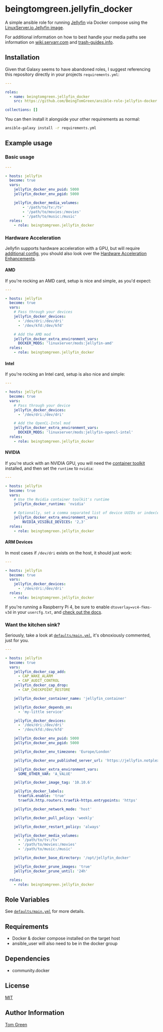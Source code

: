 # beingtomgreen.jellyfin_docker

A simple ansible role for running [Jellyfin](https://www.jellyfin.org/) via Docker compose using the [LinuxServer.io Jellyfin image](https://docs.linuxserver.io/images/docker-jellyfin).

For additional information on how to best handle your media paths see information on [wiki.servarr.com](https://wiki.servarr.com/docker-guide#consistent-and-well-planned-paths) and [trash-guides.info](https://trash-guides.info/File-and-Folder-Structure/Hardlinks-and-Instant-Moves/).

## Installation

Given that Galaxy seems to have abandoned roles, I suggest referencing this repository directly in your projects `requirements.yml`:

```yaml
---

roles:
  - name: beingtomgreen.jellyfin_docker
    src: https://github.com/BeingTomGreen/ansible-role-jellyfin-docker.git

collections: []
```

You can then install it alongside your other requirements as normal:

```bash
ansible-galaxy install -r requirements.yml
```

## Example usage

### Basic usage

```yaml
---

- hosts: jellyfin
  become: true
  vars:
    jellyfin_docker_env_puid: 5000
    jellyfin_docker_env_pgid: 5000

    jellyfin_docker_media_volumes:
        - '/path/to/tv:/tv'
        - '/path/to/movies:/movies'
        - '/path/to/music:/music'
  roles:
    - role: beingtomgreen.jellyfin_docker
```

### Hardware Acceleration

Jellyfin supports hardware acceleration with a GPU, but will require [additional config](https://docs.linuxserver.io/images/docker-jellyfin/#hardware-acceleration), you should also look over the [Hardware Acceleration Enhancements](https://docs.linuxserver.io/images/docker-jellyfin/#hardware-acceleration-enhancements).

#### AMD

If you're rocking an AMD card, setup is nice and simple, as you'd expect:

```yaml
---

- hosts: jellyfin
  become: true
  vars:
    # Pass through your devices
    jellyfin_docker_devices:
      - '/dev/dri:/dev/dri'
      - '/dev/kfd:/dev/kfd'

    # Add the AMD mod
    jellyfin_docker_extra_environment_vars:
      DOCKER_MODS: 'linuxserver/mods:jellyfin-amd'
  roles:
    - role: beingtomgreen.jellyfin_docker
```

#### Intel

If you're rocking an Intel card, setup is also nice and simple:

```yaml
---

- hosts: jellyfin
  become: true
  vars:
    # Pass through your device
    jellyfin_docker_devices:
      - '/dev/dri:/dev/dri'

    # Add the OpenCL-Intel mod
    jellyfin_docker_extra_environment_vars:
      DOCKER_MODS: 'linuxserver/mods:jellyfin-opencl-intel'
  roles:
    - role: beingtomgreen.jellyfin_docker
```

#### NVIDIA

If you're stuck with an NVIDIA GPU, you will need the [container toolkit](https://github.com/NVIDIA/nvidia-container-toolkit) installed, and then set the `runtime` to `nvidia`:

```yaml
---

- hosts: jellyfin
  become: true
  vars:
    # Use the Nvidia container toolkit's runtime
    jellyfin_docker_runtime: 'nvidia'

    # Optionally, set a comma separated list of device UUIDs or index(es)
    jellyfin_docker_extra_environment_vars:
        NVIDIA_VISIBLE_DEVICES: '2,3'
  roles:
    - role: beingtomgreen.jellyfin_docker
```

#### ARM Devices

In most cases if `/dev/dri` exists on the host, it should just work:

```yaml
---

- hosts: jellyfin
  become: true
  vars:
    jellyfin_docker_devices:
      - '/dev/dri:/dev/dri'
  roles:
    - role: beingtomgreen.jellyfin_docker
```

If you're running a Raspberry Pi 4, be sure to enable `dtoverlay=vc4-fkms-v3d` in your `usercfg.txt`, and [check out the docs](https://docs.linuxserver.io/images/docker-jellyfin/#openmax-raspberry-pi).

### Want the kitchen sink?

Seriously, take a look at [`defaults/main.yml`](defaults/main.yml), it's obnoxiously commented, just for you.

```yaml
---

- hosts: jellyfin
  become: true
  vars:
    jellyfin_docker_cap_add:
      - CAP_WAKE_ALARM
      - CAP_AUDIT_CONTROL
    jellyfin_docker_cap_drop:
      - CAP_CHECKPOINT_RESTORE

    jellyfin_docker_container_name: 'jellyfin_container'

    jellyfin_docker_depends_on:
      - 'my-little service'

    jellyfin_docker_devices:
      - '/dev/dri:/dev/dri'
      - '/dev/kfd:/dev/kfd'

    jellyfin_docker_env_puid: 5000
    jellyfin_docker_env_pgid: 5000

    jellyfin_docker_env_timezone: 'Europe/London'

    jellyfin_docker_env_published_server_url: 'https://jellyfin.notplex.com'

    jellyfin_docker_extra_environment_vars:
      SOME_OTHER_VAR: 'A_VALUE'

    jellyfin_docker_image_tag: '10.10.6'

    jellyfin_docker_labels:
      traefik.enable: 'true'
      traefik.http.routers.traefik-https.entrypoints: 'https'

    jellyfin_docker_network_mode: 'host'

    jellyfin_docker_pull_policy: 'weekly'

    jellyfin_docker_restart_policy: 'always'

    jellyfin_docker_media_volumes:
      - '/path/to/tv:/tv'
      - '/path/to/movies:/movies'
      - '/path/to/music:/music'

    jellyfin_docker_base_directory: '/opt/jellyfin_docker'

    jellyfin_docker_prune_images: 'true'
    jellyfin_docker_prune_until: '24h'

  roles:
    - role: beingtomgreen.jellyfin_docker
```

## Role Variables

See [`defaults/main.yml`](defaults/main.yml) for more details.

## Requirements

- Docker & docker compose installed on the target host
- ansible_user will also need to be in the docker group

## Dependencies

- community.docker

## License

[MIT](LICENSE)

## Author Information

[Tom Green](https://github.com/BeingTomGreen)
